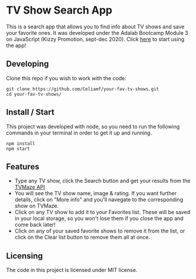# TV Show Search App

This is a search app that allows you to find info about TV shows and save your favorite ones. It was developed under the Adalab Bootcamp Module 3 on JavaScript (Kizzy Promotion, sept-dec 2020).
Click [here](https://celiamf.github.io/your-fav-tv-shows/) to start using the app!

## Developing

Clone this repo if you wish to work with the code:

```shell
git clone https://github.com/Celiamf/your-fav-tv-shows.git
cd your-fav-tv-shows/
```

## Install / Start

This project was developed with node, so you need to run the following commands in your terminal in order to get it up and running.

```shell
npm install
npm start
```

## Features

- Type any TV show, click the Search button and get your results from the [TVMaze API](https://www.tvmaze.com/api)
- You will see the TV show name, image & rating. If you want further details, click on "More info" and you'll navegate to the corresponding show on TVMaze.
- Click on any TV show to add it to your Favorites list. These will be saved in your local storage, so you won't lose them if you close the app and come back later!
- Click on any of your saved favorite shows to remove it from the list, or click on the Clear list button to remove them all at once.

## Licensing

The code in this project is licensed under MIT license.
